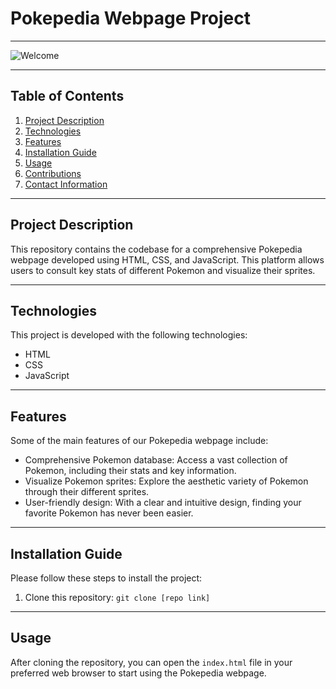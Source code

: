 # Pokepedia Webpage Project

---
![Welcome]([https://github.com/username/repository/blob/main/cat.jpg](https://github.com/luisao8/Pokepedia/blob/main/images/Welcome.png) "Welcome.png")



---

## Table of Contents
1. [Project Description](#project-description)
2. [Technologies](#technologies)
3. [Features](#features)
4. [Installation Guide](#installation-guide)
5. [Usage](#usage)
6. [Contributions](#contributions)
7. [Contact Information](#contact-information)

---

## Project Description
This repository contains the codebase for a comprehensive Pokepedia webpage developed using HTML, CSS, and JavaScript. This platform allows users to consult key stats of different Pokemon and visualize their sprites.

---

## Technologies
This project is developed with the following technologies:
* HTML
* CSS
* JavaScript

---

## Features
Some of the main features of our Pokepedia webpage include:
* Comprehensive Pokemon database: Access a vast collection of Pokemon, including their stats and key information.
* Visualize Pokemon sprites: Explore the aesthetic variety of Pokemon through their different sprites.
* User-friendly design: With a clear and intuitive design, finding your favorite Pokemon has never been easier.

---

## Installation Guide
Please follow these steps to install the project:

1. Clone this repository: `git clone [repo link]`

---

## Usage
After cloning the repository, you can open the `index.html` file in your preferred web browser to start using the Pokepedia webpage.


